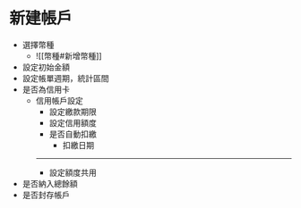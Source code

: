 # 新建帳戶
- 選擇幣種
	- ![[幣種#新增幣種]]
- 設定初始金額
- 設定帳單週期，統計區間
- 是否為信用卡
	- 信用帳戶設定
		- 設定繳款期限
		- 設定信用額度
		- 是否自動扣繳
			- 扣繳日期
		---
		- 設定額度共用
- 是否納入總餘額
- 是否封存帳戶

